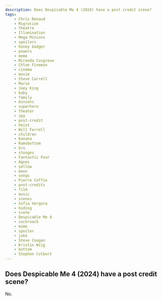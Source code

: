 ```yaml
---
description: Does Despicable Me 4 (2024) have a post credit scene?
tags: 
    - Chris Renaud
    - Migration
    - theatre
    - Illumination
    - Mega Minions
    - spoilers
    - honey badger
    - powers
    - meme
    - Miranda Cosgrove
    - Chloe Fineman
    - cinema
    - movie
    - Steve Carrell
    - Mario
    - Joey King
    - baby
    - family
    - minions
    - superhero
    - theater
    - spy
    - post-credit
    - heist
    - Will Ferrell
    - children
    - banana
    - Ramsbottom
    - Gru
    - stooges
    - Fantastic Four
    - Agnes
    - yellow
    - moon
    - songs
    - Pierre Coffin
    - post-credits
    - film
    - music
    - scenes
    - Sofia Vergara
    - hiding
    - scene
    - Despicable Me 4
    - cockroach
    - mime
    - spoiler
    - joke
    - Steve Coogan
    - Kristin Wiig
    - bottom
    - Stephen Colbert
---
```


## Does Despicable Me 4 (2024) have a post credit scene?

No.
